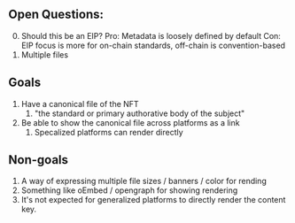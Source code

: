 ## Open Questions:

0. Should this be an EIP?
  Pro: Metadata is loosely defined by default
  Con: EIP focus is more for on-chain standards, off-chain is convention-based
1. Multiple files

## Goals

1. Have a canonical file of the NFT
   1. "the standard or primary authorative body of the subject"
2. Be able to show the canonical file across platforms as a link
   1. Specalized platforms can render directly

## Non-goals 

1. A way of expressing multiple file sizes / banners / color for rending
2. Something like oEmbed / opengraph for showing rendering
  1. It's not expected for generalized platforms to directly render the content key.